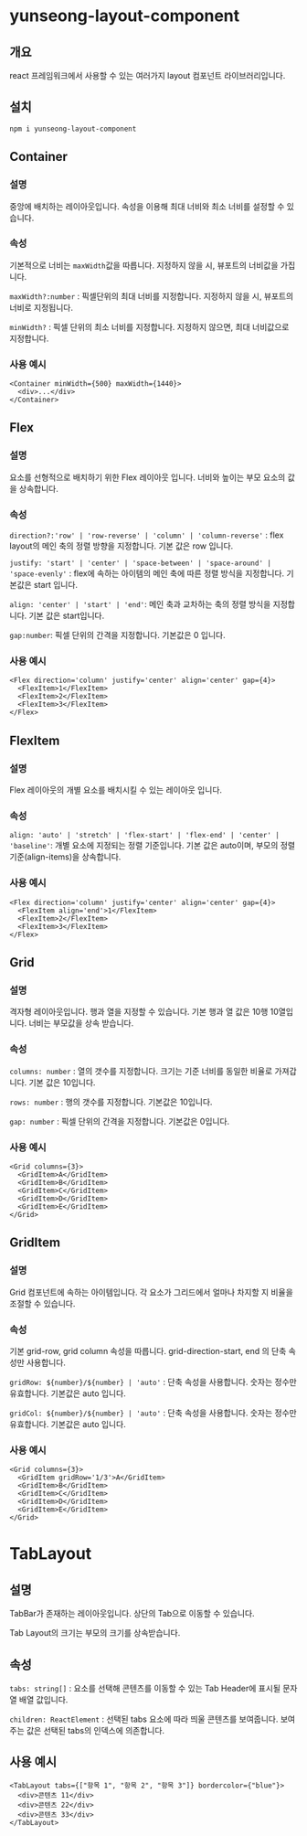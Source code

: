 # yunseong-layout-component

## 개요

react 프레임워크에서 사용할 수 있는 여러가지 layout 컴포넌트 라이브러리입니다.

## 설치

```
npm i yunseong-layout-component
```

## Container

### 설명

중앙에 배치하는 레이아웃입니다. 속성을 이용해 최대 너비와 최소 너비를 설정할 수 있습니다.

### 속성

기본적으로 너비는 `maxWidth`값을 따릅니다. 지정하지 않을 시, 뷰포트의 너비값을 가집니다.

`maxWidth?:number` : 픽셀단위의 최대 너비를 지정합니다. 지정하지 않을 시, 뷰포트의
너비로 지정됩니다.

`minWidth?` : 픽셀 단위의 최소 너비를 지정합니다. 지정하지 않으면, 최대 너비값으로 지정합니다.

### 사용 예시

```tsx
<Container minWidth={500} maxWidth={1440}>
  <div>...</div>
</Container>
```

## Flex

### 설명

요소를 선형적으로 배치하기 위한 Flex 레이아웃 입니다. 너비와 높이는 부모 요소의 값을 상속합니다.

### 속성

`direction?:'row' | 'row-reverse' | 'column' | 'column-reverse'` : flex layout의 메인 축의 정렬 방향을 지정합니다. 기본 값은 row 입니다.

`justify: 'start' | 'center' | 'space-between' | 'space-around' | 'space-evenly'` : flex에 속하는 아이템의 메인 축에 따른 정렬 방식을 지정합니다. 기본값은 start 입니다.

`align: 'center' | 'start' | 'end'`: 메인 축과 교차하는 축의 정렬 방식을 지정합니다. 기본 값은 start입니다.

`gap:number`: 픽셀 단위의 간격을 지정합니다. 기본값은 0 입니다.

### 사용 예시

```tsx
<Flex direction='column' justify='center' align='center' gap={4}>
  <FlexItem>1</FlexItem>
  <FlexItem>2</FlexItem>
  <FlexItem>3</FlexItem>
</Flex>
```

## FlexItem

### 설명

Flex 레이아웃의 개별 요소를 배치시킬 수 있는 레이아웃 입니다.

### 속성

`align: 'auto' | 'stretch' | 'flex-start' | 'flex-end' | 'center' | 'baseline'`: 개별 요소에 지정되는 정렬 기준입니다. 기본 값은 auto이며, 부모의 정렬 기준(align-items)을 상속합니다.

### 사용 예시

```tsx
<Flex direction='column' justify='center' align='center' gap={4}>
  <FlexItem align='end'>1</FlexItem>
  <FlexItem>2</FlexItem>
  <FlexItem>3</FlexItem>
</Flex>
```

## Grid

### 설명

격자형 레이아웃입니다. 행과 열을 지정할 수 있습니다. 기본 행과 열 값은 10행 10열입니다. 너비는 부모값을 상속 받습니다.

### 속성

`columns: number` : 열의 갯수를 지정합니다. 크기는 기준 너비를 동일한 비율로 가져갑니다. 기본 값은 10입니다.

`rows: number` : 행의 갯수를 지정합니다. 기본값은 10입니다.

`gap: number` : 픽셀 단위의 간격을 지정합니다. 기본값은 0입니다.

### 사용 예시

```tsx
<Grid columns={3}>
  <GridItem>A</GridItem>
  <GridItem>B</GridItem>
  <GridItem>C</GridItem>
  <GridItem>D</GridItem>
  <GridItem>E</GridItem>
</Grid>
```

## GridItem

### 설명

Grid 컴포넌트에 속하는 아이템입니다. 각 요소가 그리드에서 얼마나 차지할 지 비율을 조절할 수 있습니다.

### 속성

기본 grid-row, grid column 속성을 따릅니다. grid-direction-start, end 의 단축 속성만 사용합니다.

`gridRow: ${number}/${number} | 'auto'` : 단축 속성을 사용합니다. 숫자는 정수만 유효합니다. 기본값은 auto 입니다.

`gridCol: ${number}/${number} | 'auto'` : 단축 속성을 사용합니다. 숫자는 정수만 유효합니다. 기본값은 auto 입니다.

### 사용 예시

```tsx
<Grid columns={3}>
  <GridItem gridRow='1/3'>A</GridItem>
  <GridItem>B</GridItem>
  <GridItem>C</GridItem>
  <GridItem>D</GridItem>
  <GridItem>E</GridItem>
</Grid>
```

# TabLayout

## 설명

TabBar가 존재하는 레이아웃입니다. 상단의 Tab으로 이동할 수 있습니다.

Tab Layout의 크기는 부모의 크기를 상속받습니다.

## 속성

`tabs: string[]` : 요소를 선택해 콘텐츠를 이동할 수 있는 Tab Header에 표시될 문자열 배열 값입니다.

`children: ReactElement` : 선택된 tabs 요소에 따라 띄울 콘텐츠를 보여줍니다. 보여주는 값은 선택된 tabs의 인덱스에 의존합니다.

## 사용 예시

```tsx
<TabLayout tabs={["항목 1", "항목 2", "항목 3"]} bordercolor={"blue"}>
  <div>콘텐츠 11</div>
  <div>콘텐츠 22</div>
  <div>콘텐츠 33</div>
</TabLayout>
```